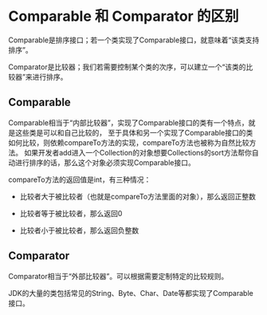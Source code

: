 # Comparable 和 Comparator 的区别

Comparable是排序接口；若一个类实现了Comparable接口，就意味着“该类支持排序”。

Comparator是比较器；我们若需要控制某个类的次序，可以建立一个“该类的比较器”来进行排序。

## Comparable
Comparable相当于“内部比较器”，实现了Comparable接口的类有一个特点，就是这些类是可以和自己比较的，
至于具体和另一个实现了Comparable接口的类如何比较，则依赖compareTo方法的实现，compareTo方法也被称为自然比较方法。
如果开发者add进入一个Collection的对象想要Collections的sort方法帮你自动进行排序的话，那么这个对象必须实现Comparable接口。

compareTo方法的返回值是int，有三种情况：
- 比较者大于被比较者（也就是compareTo方法里面的对象），那么返回正整数
  
- 比较者等于被比较者，那么返回0
  
- 比较者小于被比较者，那么返回负整数

## Comparator
Comparator相当于“外部比较器”。可以根据需要定制特定的比较规则。

JDK的大量的类包括常见的String、Byte、Char、Date等都实现了Comparable接口。